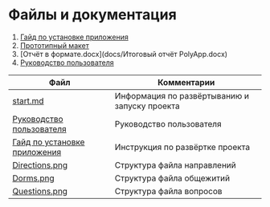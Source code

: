 # Файлы и документация

1. [Гайд по установке приложения](https://github.com/AlekseyPanaskin/PolyApp/blob/master/docs/Install_guideline.md "Гайд по установке приложения")
2. [Прототипный макет](https://www.figma.com/file/NlhslemGul82t2tPZwxag8/PolyApp?node-id=20%3A7668 "Прототипный макет")
3. [Отчёт в формате.docx](docs/Итоговый отчёт PolyApp.docx)
4. [Руководство пользователя](https://github.com/AlekseyPanaskin/PolyApp/blob/master/docs/usermanual.docx "Руководство пользователя")




| Файл                                             | Комментарии                                    |
| ------------------------------------------------ | ---------------------------------------------- |
| [start.md](start.md)                             | Информация по развёртыванию и запуску проекта |
| [Руководство пользователя](usermanual.docx)      | Руководство пользователя                       |
| [Гайд по установке приложения](Install_guideline.md)      | Инструкция по развёртке проекта                       |
| [Directions.png](Directions.png)                 | Структура файла направлений                    |
| [Dorms.png](Dorms.png)                           | Структура файла общежитий                      |
| [Questions.png](Questions.png)                   | Структура файла вопросов                       |

